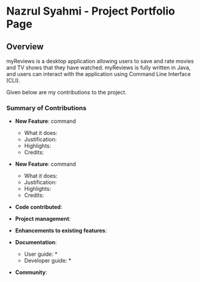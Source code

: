 # Nazrul Syahmi - Project Portfolio Page

## Overview
myReviews is a desktop application allowing users to save and rate movies and TV shows that they
have watched. myReviews is fully written in Java, and users can interact with the application using
Command Line Interface (CLI).

Given below are my contributions to the project.

### Summary of Contributions
* **New Feature**: command
  * What it does:
  * Justification:
  * Highlights:
  * Credits:

* **New Feature**: command
    * What it does:
    * Justification:
    * Highlights:
    * Credits:

* **Code contributed**: 

* **Project management**:

* **Enhancements to existing features**: 

* **Documentation**:
  * User guide:
    * 
  * Developer guide:
    * 

* **Community**: